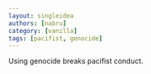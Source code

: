 ```yaml
---
layout: singleidea
authors: [nabru]
category: [vanilla]
tags: [pacifist, genocide]
---
```

Using genocide breaks pacifist conduct.
